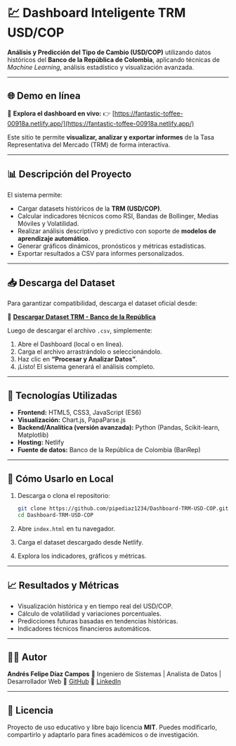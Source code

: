 # 💹 Dashboard Inteligente TRM USD/COP

**Análisis y Predicción del Tipo de Cambio (USD/COP)** utilizando datos históricos del **Banco de la República de Colombia**, aplicando técnicas de *Machine Learning*, análisis estadístico y visualización avanzada.

---

## 🌐 Demo en línea

🔗 **Explora el dashboard en vivo:**
👉 [https://fantastic-toffee-00918a.netlify.app/](https://fantastic-toffee-00918a.netlify.app/)

Este sitio te permite **visualizar, analizar y exportar informes** de la Tasa Representativa del Mercado (TRM) de forma interactiva.

---

## 📊 Descripción del Proyecto

El sistema permite:

* Cargar datasets históricos de la **TRM (USD/COP)**.
* Calcular indicadores técnicos como RSI, Bandas de Bollinger, Medias Móviles y Volatilidad.
* Realizar análisis descriptivo y predictivo con soporte de **modelos de aprendizaje automático**.
* Generar gráficos dinámicos, pronósticos y métricas estadísticas.
* Exportar resultados a CSV para informes personalizados.

---

## 📥 Descarga del Dataset

Para garantizar compatibilidad, descarga el dataset oficial desde:

🔗 **[Descargar Dataset TRM - Banco de la República](https://fantastic-toffee-00918a.netlify.app/)**

Luego de descargar el archivo `.csv`, simplemente:

1. Abre el Dashboard (local o en línea).
2. Carga el archivo arrastrándolo o seleccionándolo.
3. Haz clic en **“Procesar y Analizar Datos”**.
4. ¡Listo! El sistema generará el análisis completo.

---

## 🧠 Tecnologías Utilizadas

* **Frontend:** HTML5, CSS3, JavaScript (ES6)
* **Visualización:** Chart.js, PapaParse.js
* **Backend/Analítica (versión avanzada):** Python (Pandas, Scikit-learn, Matplotlib)
* **Hosting:** Netlify
* **Fuente de datos:** Banco de la República de Colombia (BanRep)

---

## 🚀 Cómo Usarlo en Local

1. Descarga o clona el repositorio:

   ```bash
   git clone https://github.com/pipediaz1234/Dashboard-TRM-USD-COP.git
   cd Dashboard-TRM-USD-COP
   ```
2. Abre `index.html` en tu navegador.
3. Carga el dataset descargado desde Netlify.
4. Explora los indicadores, gráficos y métricas.

---

## 📈 Resultados y Métricas

* Visualización histórica y en tiempo real del USD/COP.
* Cálculo de volatilidad y variaciones porcentuales.
* Predicciones futuras basadas en tendencias históricas.
* Indicadores técnicos financieros automáticos.

---

## 👨‍💻 Autor

**Andrés Felipe Díaz Campos**
📍 Ingeniero de Sistemas | Analista de Datos | Desarrollador Web
🔗 [GitHub](https://github.com/pipediaz1234)
🔗 [LinkedIn](https://linkedin.com/in/andres-felipe-diaz-campos-398245207)

---

## 🧾 Licencia

Proyecto de uso educativo y libre bajo licencia **MIT**.
Puedes modificarlo, compartirlo y adaptarlo para fines académicos o de investigación.
